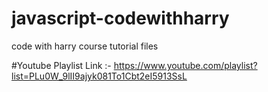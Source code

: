 # javascript-codewithharry
code with harry course tutorial files

#Youtube Playlist Link :- https://www.youtube.com/playlist?list=PLu0W_9lII9ajyk081To1Cbt2eI5913SsL
